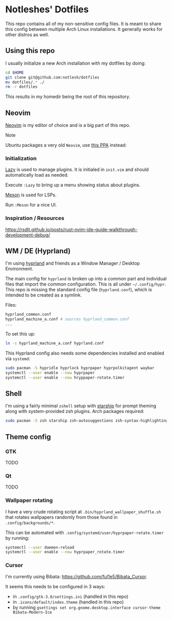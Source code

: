 # Notleshes' Dotfiles

This repo contains all of my non-sensitive config files. It is meant to share
this config between multiple Arch Linux installations. It generally works for
other distros as well.

## Using this repo

I usually initialize a new Arch installation with my dotfiles by doing:

```sh
cd $HOME
git clone git@github.com:notlesh/dotfiles
mv dotfiles/.* ./
rm -r dotfiles
```

This results in my homedir being the root of this repository.

## Neovim

[Neovim](https://neovim.io) is my editor of choice and is a big part of this repo.

> [!NOTE]
> Ubuntu packages a very old `Neovim`, use
[this PPA](https://launchpad.net/~neovim-ppa/+archive/ubuntu/unstable) instead: 

### Initialization

[Lazy](https://github.com/folke/lazy.nvim) is used to manage plugins. It is initialed in `init.vim`
and should automatically load as needed.

Execute `:Lazy` to bring up a menu showing status about plugins.

[Meson](https://github.com/williamboman/mason.nvim) is used for LSPs.

Run `:Meson` for a nice UI.

### Inspiration / Resources

https://rsdlt.github.io/posts/rust-nvim-ide-guide-walkthrough-development-debug/

## WM / DE (Hyprland)

I'm using [hyprland](https://hypr.land/) and friends as a Window Manager / Desktop Environment.

The main config for `hyprland` is broken up into a common part and individual files that import the
common configuration. This is all under `~/.config/hypr`. This repo is missing the standard config
file (`hyprland.conf`), which is intended to be created as a symlink.

Files:

```bash
hyprland_common.conf
hyprland_machine_a.conf # sources hyprland_common.conf
...
```

To set this up:

```bash
ln -s hyprland_machine_a.conf hyprland.conf
```

This Hyprland config also needs some dependencies installed and enabled via `systemd`: 

```bash
sudo pacman -S hypridle hyprlock hyprpaper hyprpolkitagent waybar
systemctl --user enable --now hyprpaper
systemctl --user enable --now hryppaper-rotate.timer
```

## Shell

I'm using a fairly minimal `zshell` setup with [starship](https://starship.rs/) for prompt theming
along with system-provided zsh plugins. Arch packages required:

```bash
sudo pacman -S zsh starship zsh-autosuggestions zsh-syntax-highlighting zsh-completions zsh-history-substring-search
```

## Theme config

### GTK

TODO

### Qt

TODO

### Wallpaper rotating

I have a very crude rotating script at `.bin/hyprland_wallpaper_shuffle.sh` that rotates wallpapers
randomly from those found in `.config/backgrounds/*`.

This can be automated with `.config/systemd/user/hyprpaper-rotate.timer` by running:

```bash
systemctl --user daemon-reload
systemctl --user enable --now hyprpaper_rotate.timer
```

### Cursor

I'm currently using Bibata: https://github.com/ful1e5/Bibata_Cursor.

It seems this needs to be configured in 3 ways:

* in `.config/gtk-3.0/settings.ini` (handled in this repo)
* in `.icons/default/index.theme` (handled in this repo)
* by running `gsettings set org.gnome.desktop.interface cursor-theme Bibata-Modern-Ice`

